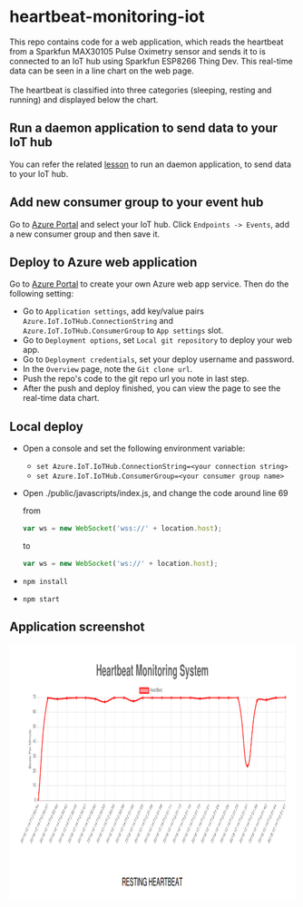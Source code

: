 # heartbeat-monitoring-iot
This repo contains code for a web application, which reads the heartbeat from a Sparkfun MAX30105 Pulse Oximetry sensor and sends it to  is connected to an IoT hub using Sparkfun ESP8266 Thing Dev. This real-time data can be seen in a line chart on the web page.<br>
<br>
The heartbeat is classified into three categories (sleeping, resting and running) and displayed below the chart.<br>

## Run a daemon application to send data to your IoT hub
You can refer the related [lesson](https://docs.microsoft.com/en-us/azure/iot-hub/iot-hub-live-data-visualization-in-web-apps) to run an daemon application, to send data to your IoT hub.

## Add new consumer group to your event hub
Go to [Azure Portal](https://portal.azure.com) and select your IoT hub. Click `Endpoints -> Events`, add a new consumer group and then save it.

## Deploy to Azure web application
Go to [Azure Portal](https://portal.azure.com) to create your own Azure web app service. Then do the following setting:

* Go to `Application settings`, add key/value pairs `Azure.IoT.IoTHub.ConnectionString` and `Azure.IoT.IoTHub.ConsumerGroup` to `App settings` slot.
* Go to `Deployment options`, set `Local git repository` to deploy your web app.
* Go to `Deployment credentials`, set your deploy username and password.
* In the `Overview` page, note the `Git clone url`.
* Push the repo's code to the git repo url you note in last step.
* After the push and deploy finished, you can view the page to see the real-time data chart.

## Local deploy
* Open a console and set the following environment variable:
  * `set Azure.IoT.IoTHub.ConnectionString=<your connection string>`
  * `set Azure.IoT.IoTHub.ConsumerGroup=<your consumer group name>`
* Open ./public/javascripts/index.js, and change the code around line 69

    from
    ```js
    var ws = new WebSocket('wss://' + location.host);
    ```
    to
    ```js
    var ws = new WebSocket('ws://' + location.host);
    ```
* `npm install`
* `npm start`

## Application screenshot

<p align="center">
  <img src="./app_screenshot.png" alt="Application Screenshot"
       width="750" height="450">
</p>
